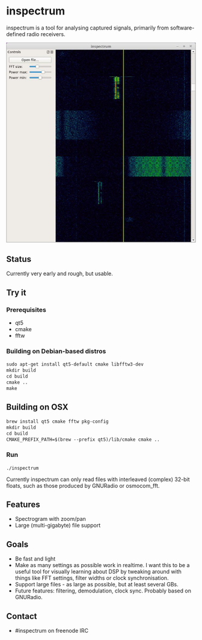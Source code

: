# inspectrum
inspectrum is a tool for analysing captured signals, primarily from software-defined radio receivers.

![inspectrum screenshot](/screenshot.jpg)

## Status
Currently very early and rough, but usable.

## Try it
### Prerequisites

 * qt5
 * cmake
 * fftw

### Building on Debian-based distros

    sudo apt-get install qt5-default cmake libfftw3-dev
    mkdir build
    cd build
    cmake ..
    make


## Building on OSX

    brew install qt5 cmake fftw pkg-config
    mkdir build
    cd build
    CMAKE_PREFIX_PATH=$(brew --prefix qt5)/lib/cmake cmake ..


### Run

    ./inspectrum

Currently inspectrum can only read files with interleaved (complex) 32-bit floats, such as those produced by GNURadio or osmocom_fft.

## Features
 * Spectrogram with zoom/pan
 * Large (multi-gigabyte) file support

## Goals
 * Be fast and light
 * Make as many settings as possible work in realtime. I want this to be a useful tool for visually learning about DSP by tweaking around with things like FFT settings, filter widths or clock synchronisation.
 * Support large files - as large as possible, but at least several GBs.
 * Future features: filtering, demodulation, clock sync. Probably based on GNURadio.
 
## Contact
 * #inspectrum on freenode IRC
